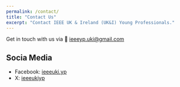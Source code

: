 ```yaml
---
permalink: /contact/
title: "Contact Us"
excerpt: "Contact IEEE UK & Ireland (UK&I) Young Professionals."
---
```

Get in touch with us via :email: [ieeeyp.uki@gmail.com](mailto:ieeeyp.uki@gmail.com)

## Socia Media
- Facebook: [ieeeuki.yp](https://www.facebook.com/ieeeuki.yp/)
- X: [ieeeukiyp](https://x.com/ieeeukiyp)
